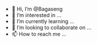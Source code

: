 - 👋 Hi, I’m @Bagaseng
- 👀 I’m interested in ...
- 🌱 I’m currently learning ...
- 💞️ I’m looking to collaborate on ...
- 📫 How to reach me ...

<!---
Bagaseng/Bagaseng is a ✨ special ✨ repository because its `README.md` (this file) appears on your GitHub profile.
You can click the Preview link to take a look at your changes.
--->
